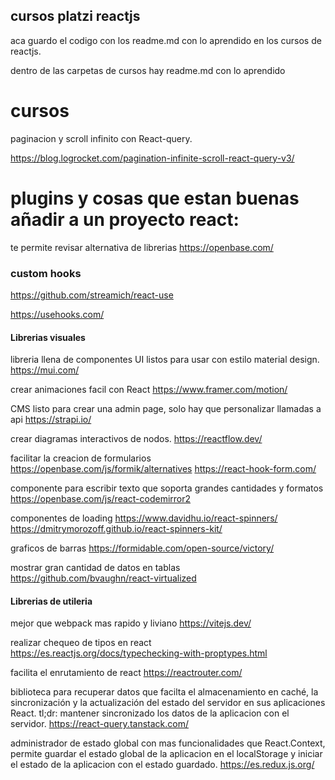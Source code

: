 ## cursos platzi reactjs

aca guardo el codigo con los readme.md con lo aprendido en los cursos de reactjs.

dentro de las carpetas de cursos hay readme.md con lo aprendido

# cursos

paginacion y scroll infinito con React-query.

https://blog.logrocket.com/pagination-infinite-scroll-react-query-v3/

# plugins y cosas que estan buenas añadir a un proyecto react:

te permite revisar alternativa de librerias
https://openbase.com/

### custom hooks

https://github.com/streamich/react-use

https://usehooks.com/

#### Librerias visuales

libreria llena de componentes UI listos para usar con estilo material design.
https://mui.com/

crear animaciones facil con React
https://www.framer.com/motion/

CMS listo para crear una admin page, solo hay que personalizar llamadas a api
https://strapi.io/

crear diagramas interactivos de nodos.
https://reactflow.dev/

facilitar la creacion de formularios
https://openbase.com/js/formik/alternatives
https://react-hook-form.com/

componente para escribir texto que soporta grandes cantidades y formatos
https://openbase.com/js/react-codemirror2

componentes de loading
https://www.davidhu.io/react-spinners/
https://dmitrymorozoff.github.io/react-spinners-kit/

graficos de barras
https://formidable.com/open-source/victory/

mostrar gran cantidad de datos en tablas
https://github.com/bvaughn/react-virtualized

#### Librerias de utileria

mejor que webpack mas rapido y liviano
https://vitejs.dev/

realizar chequeo de tipos en react
https://es.reactjs.org/docs/typechecking-with-proptypes.html

facilita el enrutamiento de react
https://reactrouter.com/

biblioteca para recuperar datos que facilta el almacenamiento en caché, la sincronización y la actualización del estado del servidor en sus aplicaciones React.
tl;dr:
mantener sincronizado los datos de la aplicacion con el servidor.
https://react-query.tanstack.com/

administrador de estado global con mas funcionalidades que React.Context, permite guardar el estado global de la aplicacion en el localStorage y iniciar el estado de la aplicacion con el estado guardado.
https://es.redux.js.org/

